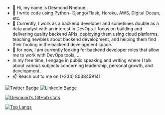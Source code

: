 - 👋 Hi, my name is Desmond Nnebue.
- 👀 I write code using Python- Django/Flask, Heroku, AWS, Digital Ocean, etc.
- 🌱 Currently, I work as a backend developer and sometimes double as a data analyst with an interest in DevOps. I focus on building and delivering quality backend APIs, deploying them using cloud platforms, teaching newbies about backend development, and helping them find their footing in the backend development space. 
- 💞️ for now, I am currently looking for backend developer roles that allow me to work with DevOps tools, ...
- In my free time, I engage in public speaking and writing where I talk about various subjects concerning leadership, personal growth, and development. 
- 📫 Reach out to me on (+234) 8038459141

[![Twitter Badge](https://img.shields.io/badge/Twitter-Profile-informational?style=flat&logo=twitter&logoColor=white&color=1CA2F1)](https://twitter.com/sirdesmond09)
[![LinkedIn Badge](https://img.shields.io/badge/LinkedIn-Profile-informational?style=flat&logo=linkedin&logoColor=white&color=0D76A8)](https://www.linkedin.com/in/desmondnnebue)

[![Desmond's GitHub stats](https://github-readme-stats.vercel.app/api?username=sirdesmond09&show_icons=true&theme=radical)](https://github.com/sirdesmond09/github-readme-stats)

[![Top Langs](https://github-readme-stats.vercel.app/api/top-langs/?username=sirdesmond09&&show_icons=true&theme=radical&layout=compact)](https://github.com/sirdesmond09/github-readme-stats)
